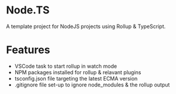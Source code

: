 # Node.TS

A template project for NodeJS projects using Rollup & TypeScript.

# Features
* VSCode task to start rollup in watch mode
* NPM packages installed for rollup & relavant plugins
* tsconfig.json file targeting the latest ECMA version
* .gitignore file set-up to ignore node_modules & the rollup output